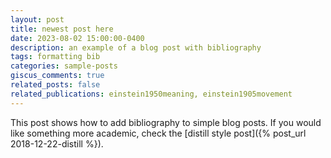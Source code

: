 ```yaml
---
layout: post
title: newest post here
date: 2023-08-02 15:00:00-0400
description: an example of a blog post with bibliography
tags: formatting bib
categories: sample-posts
giscus_comments: true
related_posts: false
related_publications: einstein1950meaning, einstein1905movement
---
```


This post shows how to add bibliography to simple blog posts. If you would like something more academic, check the [distill style post]({% post_url 2018-12-22-distill %}).
